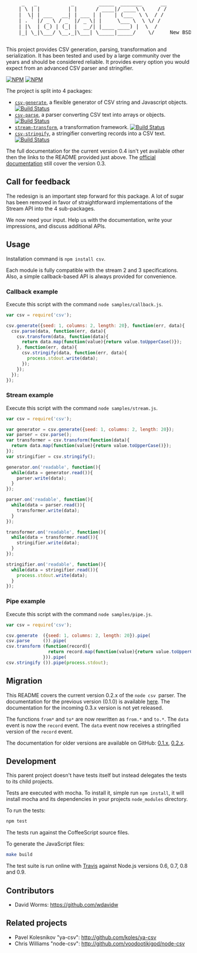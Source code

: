 
<pre>
     _   _           _        _____  _______      __
    | \ | |         | |      / ____|/ ____\ \    / /
    |  \| | ___   __| | ___ | |    | (___  \ \  / /
    | . ` |/ _ \ / _` |/ _ \| |     \___ \  \ \/ /
    | |\  | (_) | (_| |  __/| |____ ____) |  \  /
    |_| \_|\___/ \__,_|\___| \_____|_____/    \/     New BSD License

</pre>

This project provides CSV generation, parsing, transformation and serialization.
It has been tested and used by a large community over the years and should be
considered reliable. It provides every option you would expect from an advanced
CSV parser and stringifier.

[![NPM](https://nodei.co/npm/csv.png?stars&downloads)](https://nodei.co/npm/csv/) [![NPM](https://nodei.co/npm-dl/csv.png)](https://nodei.co/npm/csv/)

The project is split into 4 packages:

*   [`csv-generate`](https://github.com/wdavidw/node-csv-generate),
    a flexible generator of CSV string and Javascript objects. 
    [![Build Status](https://secure.travis-ci.org/wdavidw/node-csv-generate.png)][travis-csv-generate]
*   [`csv-parse`](https://github.com/wdavidw/node-csv-parse),
    a parser converting CSV text into arrays or objects. 
    [![Build Status](https://secure.travis-ci.org/wdavidw/node-csv-parse.png)][travis-csv-parse]
*   [`stream-transform`](https://github.com/wdavidw/node-stream-transform),
    a transformation framework.
    [![Build Status](https://secure.travis-ci.org/wdavidw/node-stream-transform.png)][travis-stream-transform]
*   [`csv-stringify`](https://github.com/wdavidw/node-csv-stringify), 
    a stringifier converting records into a CSV text. 
    [![Build Status](https://secure.travis-ci.org/wdavidw/node-csv-stringify.png)][travis-csv-stringify]

The full documentation for the current version 0.4 isn't yet available other
then the links to the README provided just above. The
[official documentation][website] still cover the version 0.3.

## Call for feedback

The redesign is an important step forward for this package. A lot of sugar has
been removed in favor of straightforward implementations of the Stream API into
the 4 sub-packages.

We now need your input. Help us with the documentation, write your impressions,
and discuss additional APIs.

## Usage

Installation command is `npm install csv`.

Each module is fully compatible with the stream 2 and 3 specifications.
Also, a simple callback-based API is always provided for convenience.

### Callback example

Execute this script with the command `node samples/callback.js`.

```javascript
var csv = require('csv');

csv.generate({seed: 1, columns: 2, length: 20}, function(err, data){
  csv.parse(data, function(err, data){
    csv.transform(data, function(data){
      return data.map(function(value){return value.toUpperCase()});
    }, function(err, data){
      csv.stringify(data, function(err, data){
        process.stdout.write(data);
      });
    });
  });
});
```

### Stream example

Execute this script with the command `node samples/stream.js`.

```javascript
var csv = require('csv');

var generator = csv.generate({seed: 1, columns: 2, length: 20});
var parser = csv.parse();
var transformer = csv.transform(function(data){
  return data.map(function(value){return value.toUpperCase()});
});
var stringifier = csv.stringify();

generator.on('readable', function(){
  while(data = generator.read()){
    parser.write(data);
  }
});

parser.on('readable', function(){
  while(data = parser.read()){
    transformer.write(data);
  }
});

transformer.on('readable', function(){
  while(data = transformer.read()){
    stringifier.write(data);
  }
});

stringifier.on('readable', function(){
  while(data = stringifier.read()){
    process.stdout.write(data);
  }
});
```

### Pipe example

Execute this script with the command `node samples/pipe.js`.

```javascript
var csv = require('csv');

csv.generate  ({seed: 1, columns: 2, length: 20}).pipe(
csv.parse     ()).pipe(
csv.transform (function(record){
                return record.map(function(value){return value.toUpperCase()});
              })).pipe(
csv.stringify ()).pipe(process.stdout);
```

Migration
---------

This README covers the current version 0.2.x of the `node
csv `parser. The documentation for the previous version (0.1.0) is
available [here](https://github.com/wdavidw/node-csv/tree/v0.1). The
documentation for the incoming 0.3.x version is not yet released.

The functions `from*` and `to*` are now rewritten as `from.*` and `to.*`. The `data`
event is now the `record` event. The `data` event now receives a stringified version
of the `record` event.

The documentation for older versions are available on GitHub:
[0.1.x](https://github.com/wdavidw/node-csv/tree/v0.1),
[0.2.x](https://github.com/wdavidw/node-csv/tree/v0.2).

Development
-----------

This parent project doesn't have tests itself but instead delegates the
tests to its child projects.

Tests are executed with mocha. To install it, simple run `npm install`, it will
install mocha and its dependencies in your projects `node_modules` directory.

To run the tests:
```bash
npm test
```

The tests run against the CoffeeScript source files.

To generate the JavaScript files:
```bash
make build
```

The test suite is run online with [Travis][travis] against Node.js versions 0.6, 0.7, 0.8 and 0.9.

Contributors
------------

*   David Worms: <https://github.com/wdavidw>

Related projects
----------------

*   Pavel Kolesnikov "ya-csv": <http://github.com/koles/ya-csv>
*   Chris Williams "node-csv": <http://github.com/voodootikigod/node-csv>

[travis]: https://travis-ci.org/
[travis-csv-generate]: http://travis-ci.org/wdavidw/node-csv-generate
[travis-csv-parse]: http://travis-ci.org/wdavidw/node-csv-parse
[travis-stream-transform]: http://travis-ci.org/wdavidw/node-stream-transform
[travis-csv-stringify]: http://travis-ci.org/wdavidw/node-csv-stringify
[website]: http://www.adaltas.com/projects/node-csv/
